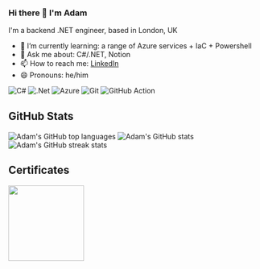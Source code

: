 ### Hi there 👋 I'm Adam
I'm a backend .NET engineer, based in London, UK <img src="https://cdn-icons-png.flaticon.com/512/323/323329.png" width="13"/>
- 🌱 I’m currently learning: a range of Azure services + IaC + Powershell
- 💬 Ask me about: C#/.NET, Notion
- 📫 How to reach me: [LinkedIn](https://www.linkedin.com/in/adam-friswell/)
- 😄 Pronouns: he/him

![C#](https://img.shields.io/badge/c%23-%23239120.svg?style=for-the-badge&logo=c-sharp&logoColor=white)
![.Net](https://img.shields.io/badge/.NET-5C2D91?style=for-the-badge&logo=.net&logoColor=white)
![Azure](https://img.shields.io/badge/azure-%230072C6.svg?style=for-the-badge&logo=microsoftazure&logoColor=white)
![Git](https://img.shields.io/badge/git-%23F05033.svg?style=for-the-badge&logo=git&logoColor=white)
![GitHub Action](https://img.shields.io/badge/githubactions-%234486fc.svg?style=for-the-badge&logo=githubactions&logoColor=white)

## GitHub Stats
<a>
  <img align="center" src="https://github-readme-stats.vercel.app/api/top-langs/?username=adamfriswell&show_icons=true&count_private=true&langs_count=3&theme=codeSTACKr&bg_color=151515" alt="Adam's GitHub top languages" />
  <img align="center" src="https://github-readme-stats.vercel.app/api?username=adamfriswell&show_icons=true&count_private=true&theme=codeSTACKr&bg_color=151515" alt="Adam's GitHub stats" />
</a>
<a>
  <img align="center" src="https://github-readme-streak-stats.herokuapp.com?user=adamfriswell&theme=dark&date_format=n%2Fj%5B%2FY%5D&fire=EB5454&currStreakLabel=e56537&ring=e56537" alt="Adam's GitHub streak stats" />
</a>

## Certificates
<a href="https://learn.microsoft.com/en-us/users/adamfriswell-7044/credentials/c14dcebeeb8d606">
  <img src="https://images.credly.com/size/680x680/images/be8fcaeb-c769-4858-b567-ffaaa73ce8cf/image.png" width="150">
</a>
